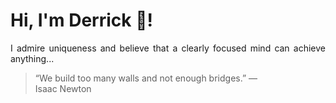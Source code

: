 # Hi, I'm Derrick 👋!
<p align="justify">I admire uniqueness and believe that a clearly focused mind can achieve anything...</p> 
<!-- #quote-start -->
<blockquote>&ldquo;We build too many walls and not enough bridges.&rdquo; &mdash; <footer>Isaac Newton</footer></blockquote>
<!-- #quote-end -->
